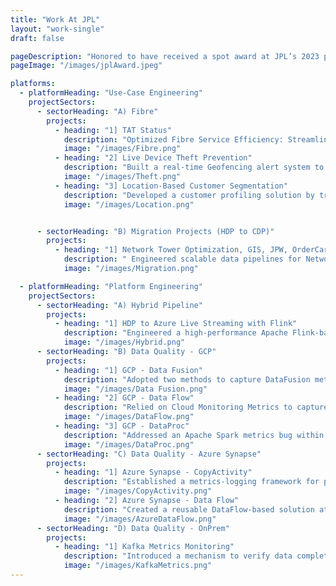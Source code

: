 ```yaml
---
title: "Work At JPL"
layout: "work-single"
draft: false

pageDescription: "Honored to have received a spot award at JPL’s 2023 product conference for my work in Data Engineering and Cloud Platform Engineering. This recognition highlighted the design and implementation of robust data pipelines, as well as the adoption of cutting-edge cloud technologies that enhance scalability and efficiency. I’m deeply grateful for the supportive and pioneering team I’ve had the privilege to collaborate with, and proud that our collective efforts continue to drive innovation in this exciting domain."
pageImage: "/images/jplAward.jpeg"

platforms:
  - platformHeading: "Use-Case Engineering"
    projectSectors:
      - sectorHeading: "A) Fibre"
        projects:
          - heading: "1] TAT Status"
            description: "Optimized Fibre Service Efficiency: Streamlined a 52-step tracking process by integrating real-time monitoring for technician service status. Engineered a data pipeline with Spark, Scala, Kafka, Airflow, APIs, Hive, and MySQL, ensuring seamless synchronization across 5 disparate systems with CI/CD testing. Enhanced service resolution efficiency, impacting 4.3 million users with real-time tracking and proactive alerts. "
            image: "/images/Fibre.png"
          - heading: "2] Live Device Theft Prevention"
            description: "Built a real-time Geofencing alert system to detect unauthorized device movement across geographical regions. Leveraged Spark, Hive, Kafka, Scala, and Airflow to process live location updates, reducing device theft incidents and enhancing security monitoring. "
            image: "/images/Theft.png"
          - heading: "3] Location-Based Customer Segmentation"
            description: "Developed a customer profiling solution by tracking day and night locations using public Kafka streams. Integrated NiFi, Kafka, Spark, Scala, Airflow, and Hive to process and analyze location data, enabling targeted premium service offerings based on user affordability and behavior insights. "            
            image: "/images/Location.png"


      - sectorHeading: "B) Migration Projects (HDP to CDP)"
        projects:
          - heading: "1] Network Tower Optimization, GIS, JPW, OrderCare, and WorkOrder"
            description: " Engineered scalable data pipelines for Network Tower Optimization, GIS, OrderCare, and WorkOrder, capturing KPIs to support enterprise-wide decision-making. Employed Spark, NiFi, Scala, Hive, MySQL, Kafka, and Airflow to aggregate and process critical mobility data. Additionally, directed migration efforts from HDP to CDP, ensuring seamless system transition and improved performance.Implemented metadata tracking and data lineage frameworks to boost data governance and compliance. "
            image: "/images/Migration.png"

  - platformHeading: "Platform Engineering"
    projectSectors:
      - sectorHeading: "A) Hybrid Pipeline"
        projects:
          - heading: "1] HDP to Azure Live Streaming with Flink"
            description: "Engineered a high-performance Apache Flink-based real-time data pipeline to bridge on-prem Hive and Oracle MySQL via Azure Synapse. Designed a 24x7 running Azure Notebook to process and sync Kafka-based data, achieving a peak processing capability of 500 million records daily. Executed robust checkpointing mechanisms to ensure fault tolerance and data integrity. "
            image: "/images/Hybrid.png"
      - sectorHeading: "B) Data Quality - GCP"
        projects:
          - heading: "1] GCP - Data Fusion"
            description: "Adopted two methods to capture DataFusion metrics. The primary approach involved running a Dataproc job that queries a CDAP endpoint to gather instance, namespace, project, pipeline, and job-level metrics. These metrics are then ingested into BigQuery and displayed in Looker Studio for real-time data ingestion monitoring. This setup flags anomalies quickly and streamlines root-cause analysis."
            image: "/images/Data Fusion.png"
          - heading: "2] GCP - Data Flow"
            description: "Relied on Cloud Monitoring Metrics to capture and segregate Data Flow metrics at the job ID level. Used SQL-like queries against these metrics, funneling them into Looker Studio for detailed visualization. This method ensures thorough oversight of each job’s data ingestion and processing behavior."
            image: "/images/DataFlow.png"
          - heading: "3] GCP - DataProc"
            description: "Addressed an Apache Spark metrics bug within Dataproc by crafting custom Spark Listeners. Packaged these listeners with each Dataproc job to collect key runtime metrics, which were then stored in BigQuery. Looker Studio dashboards provided a comprehensive view of these metrics, ensuring any irregularities were caught promptly."
            image: "/images/DataProc.png"
      - sectorHeading: "C) Data Quality - Azure Synapse"
        projects:
          - heading: "1] Azure Synapse - CopyActivity"
            description: "Established a metrics-logging framework for pipelines using Copy Activity. Logged pipeline metrics into SQL Pool, then performed Z-score–based anomaly detection. The final results were displayed in dashboards, enabling quick identification of unexpected trends in data loads."
            image: "/images/CopyActivity.png"
          - heading: "2] Azure Synapse - Data Flow"
            description: "Created a reusable DataFlow-based solution attachable to any production pipeline. It captures logs from various sources and sinks, then processes them in an Azure notebook. The processed data goes into SQL Pool, where Z-score analysis highlights anomalies, and visual dashboards present the outcomes."
            image: "/images/AzureDataFlow.png"
      - sectorHeading: "D) Data Quality - OnPrem"
        projects:
          - heading: "1] Kafka Metrics Monitoring"
            description: "Introduced a mechanism to verify data completeness between Kafka producers and consumers, ensuring no data leakage. Used shell scripts and HQL queries to calculate offsets in Kafka topics, storing them in HQL tables for monitoring. This approach quickly reveals ingestion discrepancies and safeguards data integrity."
            image: "/images/KafkaMetrics.png"
---
```





<!-- ---
layout: "work-single"
projects:
  - title: "Data Engineering at JPL"
    subtitle: "Building Scalable Pipelines"
    image: "/images/Hybrid Flink Pipeline.png"
    description: "Worked on NASA data ingestion pipelines..."

  - title: "Big Data Analytics"
    subtitle: "Cloud Infrastructure"
    image: "/images/Azure Pipeline.png"
    description: "Analyzed large datasets using Spark..."

  - title: "Machine Learning Projects"
    subtitle: "Predictive Modeling"
    image: "/images/GCP Pipeline.png"
    description: "Developed ML models for satellite imagery..."
--- -->